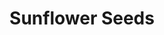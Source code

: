 ---
templateKey: blog-post
featuredpost: false
featuredimage: /assets/Sunflower_Seeds.png
title: Sunflower Seeds
description: Seed
testfield: 862
---